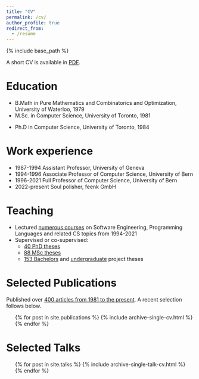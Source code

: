 ```yaml
---
title: "CV"
permalink: /cv/
author_profile: true
redirect_from:
  - /resume
---
```


{% include base_path %}

A short CV is available in [PDF](/files/oncv.pdf).

# Education

- B.Math in Pure Mathematics and Combinatorics and Optimization, University of Waterloo, 1979
- M.Sc. in Computer Science, University of Toronto, 1981
* Ph.D in Computer Science, University of Toronto, 1984

# Work experience

- 1987-1994 Assistant Professor, University of Geneva
- 1994-1996 Associate Professor of Computer Science, University of Bern
- 1996-2021 Full Professor of Computer Science, University of Bern
- 2022-present Soul polisher, feenk GmbH

# Teaching

- Lectured [numerous courses](/teaching) on Software Engineering, Programming Languages and related CS topics from 1994-2021
- Supervised or co-supervised:
	- [40 PhD theses](https://scg.unibe.ch/assets/scgbib/?query=scg-phd&filter=Year)
	- [88 MSc theses](https://scg.unibe.ch/assets/scgbib/?query=scg-msc&filter=Year)
	- [153 Bachelors](https://scg.unibe.ch/assets/scgbib/?query=scg-bp&filter=Year)
	and [undergraduate](https://scg.unibe.ch/assets/scgbib/?query=scg-ip&filter=Year) project theses

# Selected Publications

Published over [400 articles from 1981 to the present](/publications).
A recent selection follows below.

  <ul>{% for post in site.publications %}
    {% include archive-single-cv.html %}
  {% endfor %}</ul>
  
# Selected Talks

  <ul>{% for post in site.talks %}
    {% include archive-single-talk-cv.html %}
  {% endfor %}</ul>
  

  

